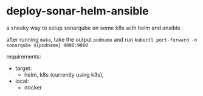# deploy-sonar-helm-ansible
a sneaky way to setup sonarqube on some k8s with helm and ansible

after running `make`, take the output `podname` and run
`kubectl port-forward -n sonarqube ${podname} 8080:9000`

requirements: 
- target:
  - helm, k8s (currently using k3s), 
 - local:
   - docker
